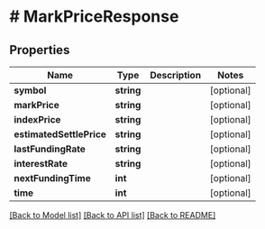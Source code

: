# # MarkPriceResponse

## Properties

Name | Type | Description | Notes
------------ | ------------- | ------------- | -------------
**symbol** | **string** |  | [optional]
**markPrice** | **string** |  | [optional]
**indexPrice** | **string** |  | [optional]
**estimatedSettlePrice** | **string** |  | [optional]
**lastFundingRate** | **string** |  | [optional]
**interestRate** | **string** |  | [optional]
**nextFundingTime** | **int** |  | [optional]
**time** | **int** |  | [optional]

[[Back to Model list]](../../README.md#models) [[Back to API list]](../../README.md#endpoints) [[Back to README]](../../README.md)
